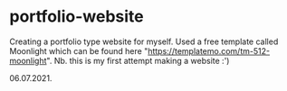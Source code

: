 # portfolio-website
Creating a portfolio type website for myself.
Used a free template called Moonlight which can be found here "https://templatemo.com/tm-512-moonlight".
Nb. this is my first attempt making a website :')

06.07.2021.
